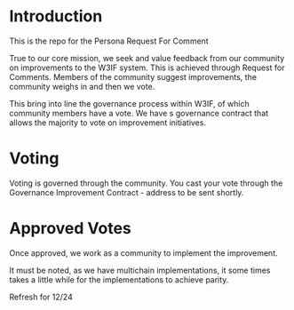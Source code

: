 # Introduction
This is the repo for the Persona Request For Comment

True to our core mission, we seek and value feedback from our community on improvements to the W3IF system.  This is achieved through Request for Comments.  Members of the community suggest improvements, the community weighs in and then we vote.

This bring into line the governance process within W3IF,  of which community members have a vote.  We have s governance contract that allows the majority to vote on improvement initiatives.

# Voting
Voting is governed through the community.  You cast your vote through the Governance Improvement Contract - address to be sent shortly.

# Approved Votes
Once approved, we work as a community to implement the improvement.

It must be noted, as we have multichain implementations, it some times takes a little while for the implementations to achieve parity.

Refresh for 12/24